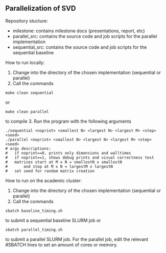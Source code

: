 ## Parallelization of SVD

Repository stucture:

- milestone: contains milestone docs (presentations, report, etc)
- parallel_src: contains the source code and job scripts for the parallel implementation
- sequential_src: contains the source code and job scripts for the sequential baseline

How to run locally:

1. Change into the directory of the chosen implementation (sequential or parallel)
2. Call the commands
```
make clean sequential
```
or 
```
make clean parallel
```
to compile
3. Run the program with the following arguments
```
./sequential <noprint> <smallest N> <largest N> <largest M> <step> <seed>
./parallel <noprint> <smallest N> <largest N> <largest M> <step> <seed>
# args descriptions:
#   if noprint==0, prints only dimensions and walltimes
#   if noprint==1, shows debug prints and visual correctness test
#   matrices start at M x N = smallestN x smallestN
#       and stop at M x N = largestM x largestN
#   set seed for random matrix creation
```

How to run on the academic cluster:
1. Change into the directory of the chosen implementation (sequential or parallel)
2. Call the commands
```
sbatch baseline_timing.sh
```
to submit a sequential baseline SLURM job or
```
sbatch parallel_timing.sh
```
to submit a parallel SLURM job. For the parallel job, edit the relevant #SBATCH lines to set an amount of cores or memory.
